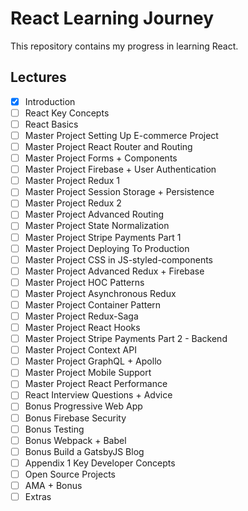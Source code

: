 React Learning Journey
======================

This repository contains my progress in learning React.

Lectures
--------

-   [x]  Introduction
-   [ ]  React Key Concepts
-   [ ]  React Basics
-   [ ]  Master Project Setting Up E-commerce Project
-   [ ]  Master Project React Router and Routing
-   [ ]  Master Project Forms + Components
-   [ ]  Master Project Firebase + User Authentication
-   [ ]  Master Project Redux 1
-   [ ]  Master Project Session Storage + Persistence
-   [ ]  Master Project Redux 2
-   [ ]  Master Project Advanced Routing
-   [ ]  Master Project State Normalization
-   [ ]  Master Project Stripe Payments Part 1
-   [ ]  Master Project Deploying To Production
-   [ ]  Master Project CSS in JS-styled-components
-   [ ]  Master Project Advanced Redux + Firebase
-   [ ]  Master Project HOC Patterns
-   [ ]  Master Project Asynchronous Redux
-   [ ]  Master Project Container Pattern
-   [ ]  Master Project Redux-Saga
-   [ ]  Master Project React Hooks
-   [ ]  Master Project Stripe Payments Part 2 - Backend
-   [ ]  Master Project Context API
-   [ ]  Master Project GraphQL + Apollo
-   [ ]  Master Project Mobile Support
-   [ ]  Master Project React Performance
-   [ ]  React Interview Questions + Advice
-   [ ]  Bonus Progressive Web App
-   [ ]  Bonus Firebase Security
-   [ ]  Bonus Testing
-   [ ]  Bonus Webpack + Babel
-   [ ]  Bonus Build a GatsbyJS Blog
-   [ ]  Appendix 1 Key Developer Concepts
-   [ ]  Open Source Projects
-   [ ]  AMA + Bonus
-   [ ]  Extras